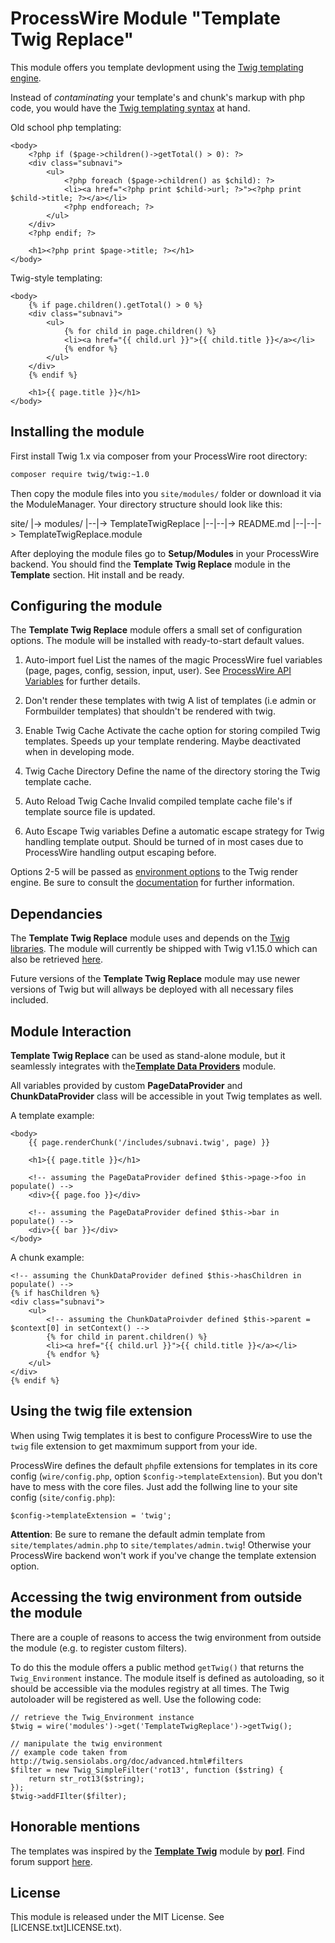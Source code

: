 # ProcessWire Module "Template Twig Replace" #

This module offers you template devlopment using the [Twig templating engine](http://twig.sensiolabs.org/).

Instead of *contaminating* your template's and chunk's markup with php code, you would have the [Twig templating syntax](http://twig.sensiolabs.org/doc/templates.html) at hand.

Old school php templating:

	<body>
		<?php if ($page->children()->getTotal() > 0): ?>
		<div class="subnavi">
			<ul>
				<?php foreach ($page->children() as $child): ?>
				<li><a href="<?php print $child->url; ?>"><?php print $child->title; ?></a></li>
				<?php endforeach; ?>
			</ul>
		</div>
		<?php endif; ?>

		<h1><?php print $page->title; ?></h1>
	</body>

Twig-style templating:

	<body>
		{% if page.children().getTotal() > 0 %}
		<div class="subnavi">
			<ul>
				{% for child in page.children() %}
				<li><a href="{{ child.url }}">{{ child.title }}</a></li>
				{% endfor %}
			</ul>
		</div>
		{% endif %}

		<h1>{{ page.title }}</h1>
	</body>

## Installing the module ##

First install Twig 1.x via composer from your ProcessWire root directory:

```sh
composer require twig/twig:~1.0
```

Then copy the module files into you `site/modules/` folder or download it via the ModuleManager.
Your directory structure should look like this:

site/
|-> modules/
|--|-> TemplateTwigReplace
|--|--|-> README.md
|--|--|-> TemplateTwigReplace.module

After deploying the module files go to **Setup/Modules** in your ProcessWire backend. You should find the **Template Twig Replace** module in the **Template** section. Hit install and be ready.

## Configuring the module ##

The **Template Twig Replace** module offers a small set of configuration options. The module will be installed with ready-to-start default values.

1. Auto-import fuel
List the names of the magic ProcessWire fuel variables (page, pages, config, session, input, user).
See [ProcessWire API Variables](http://processwire.com/api/variables/) for further details.

2. Don't render these templates with twig
A list of templates (i.e admin or Formbuilder templates) that shouldn't be rendered with twig.

2. Enable Twig Cache
Activate the cache option for storing compiled Twig templates.
Speeds up your template rendering. Maybe deactivated when in developing mode.

3. Twig Cache Directory
Define the name of the directory storing the Twig template cache.

4. Auto Reload Twig Cache
Invalid compiled template cache file's if template source file is updated.

5. Auto Escape Twig variables
Define a automatic escape strategy for Twig handling template output. Should be turned of in most cases due to ProcessWire handling output escaping before.

Options 2-5 will be passed as [environment options](http://twig.sensiolabs.org/doc/api.html#environment-options) to the Twig render engine. Be sure to consult the [documentation](http://twig.sensiolabs.org/doc/api.html#environment-options) for further information.

## Dependancies ##

The **Template Twig Replace** module uses and depends on the [Twig libraries](http://twig.sensiolabs.org/). The module will currently be shipped with Twig v1.15.0 which can also be retrieved [here](http://twig.sensiolabs.org/doc/intro.html#installation).

Future versions of the **Template Twig Replace** module may use newer versions of Twig but will allways be deployed with all necessary files included.

## Module Interaction ##

**Template Twig Replace** can be used as stand-alone module, but it seamlessly integrates with the[**Template Data Providers**](https://github.com/marcostoll/processwire-template-data-providers) module.

All variables provided by custom **PageDataProvider** and **ChunkDataProvider** class will be accessible in yout Twig templates as well.

A template example:

	<body>
		{{ page.renderChunk('/includes/subnavi.twig', page) }}

		<h1>{{ page.title }}</h1>

		<!-- assuming the PageDataProvider defined $this->page->foo in populate() -->
		<div>{{ page.foo }}</div>

		<!-- assuming the PageDataProvider defined $this->bar in populate() -->
		<div>{{ bar }}</div>
	</body>

A chunk example:

	<!-- assuming the ChunkDataProvider defined $this->hasChildren in populate() -->
	{% if hasChildren %}
	<div class="subnavi">
		<ul>
			<!-- assuming the ChunkDataProivder defined $this->parent = $context[0] in setContext() -->
			{% for child in parent.children() %}
			<li><a href="{{ child.url }}">{{ child.title }}</a></li>
			{% endfor %}
		</ul>
	</div>
	{% endif %}

## Using the twig file extension ##

When using Twig templates it is best to configure ProcessWire to use the `twig` file extension to get maxmimum support from your ide.

ProcessWire defines the default `php`file extensions for templates in its core config (`wire/config.php`, option `$config->templateExtension`). But you don't have to mess with the core files. Just add the follwing line to your site config (`site/config.php`):

	$config->templateExtension = 'twig';

**Attention**:
Be sure to remane the default admin template from `site/templates/admin.php` to `site/templates/admin.twig`! Otherwise your ProcessWire backend won't work if you've change the template extension option.

## Accessing the twig environment from outside the module ##

There are a couple of reasons to access the twig environment from outside the module (e.g. to register custom filters).

To do this the module offers a public method `getTwig()` that returns the `Twig_Environment` instance. The module itself is defined as autoloading, so it should be accessible via the modules registry at all times. The Twig autoloader will be registered as well.
Use the following code:

	// retrieve the Twig_Environment instance
	$twig = wire('modules')->get('TemplateTwigReplace')->getTwig();

	// manipulate the twig environment
	// example code taken from http://twig.sensiolabs.org/doc/advanced.html#filters
	$filter = new Twig_SimpleFilter('rot13', function ($string) {
	    return str_rot13($string);
	});
	$twig->addFIlter($filter);

## Honorable mentions ##

The templates was inspired by the **[Template Twig](http://modules.processwire.com/modules/template-twig/)** module by **[porl](http://processwire.com/talk/user/575-porl/)**.
Find forum support [here](http://processwire.com/talk/topic/1421-twig/).


## License

This module is released under the MIT License. See [LICENSE.txt]LICENSE.txt).
